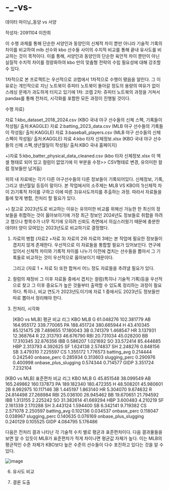 # -_-vs-

데이터 마이닝_동양 vs 서양

작성자: 2091104 이찬희 

이 수행 과제를 통해 단순한 서양인과 동양인의 신체적 차이 뿐만 아니라 기술적 기록의 차이를 비교하여 mlb 선수와 kbo 선수들 사이의 수치적 비교를 통해 끝내 유사도를 비교하는 것이 목적이다.
이를 통해, 서양인과 동양인의 단순한 육안적 차이 뿐만이 아닌 실질적 수치적 차이를 정량화하여 kbo 만의 맞춤형 전략의 수립 필요성에 대해 강조할 수 있다.


1차적으로 본 프로젝트는 우선적으로 코랩에서 1차적으로 수행이 됐음을 알린다.
그 이유로는 개인적으로 지닌 노트북이 쥬피터 노트북이 돌아갈 정도의 용량의 여유가 없이 스레싱 문제가 과도하게 터지고 있기에 1차: 코렙 2차: 쥬피터 노트북의 과정을 거쳐서 pandas를 통해 전처리, 시각화를 포함한 모든 과정이 진행될 것이다. 

 수행 자료)

 자료 1:kbo_dataset_2018_2024.csv (KBO 국내 야구 선수들의 신체 스펙, 기록들이 작성됨/ 출처:KAGGLE)
 자료 2:batting_2023_data.csv     (MLB 야구 선수들의 기록들이 작성됨/ 출처:KAGGLE)
 자료 3:baseball_players.csv      (MLB 야구 선수들의 신체 스펙이 작성됨/ 출처:KAGGLE)
 자료 4:kbo 타자 신체정보.xlsx     (KBO 국내 야구 선수들의 신체 스펙,생년월일이 작성됨/ 출처:KBO 국내 홈페이지)  
 
+)자료 5:kbo_batter_physical_data_cleaned.csv  (kbo 타자 신체정보.xlsx 이 엑셀 형태로 되어 있고 컬럼이 없었기에 이 부분을 수정>> CSV형태로 변경, 유의미한 컬럼 정보들만 남겨둠)

 위의 내 자료에는 각기 다른 야구선수들의 다른 정보들이 기록되어있다.  신체정보, 기록, 그리고 생년월일 등등이 말이다.
 본 작업에서의 소주제는 MLB VS KBO의 1)신체적 차이 2)기록적 차이를 구하고 이에 따른 3)유사도까지를 추출하는 과정.
 따라서 자료들을 틀에 맞게 병합, 전처리 할 필요가 있다.

 +) 참고로 2023년도로 비교하는 이유는 유의미한 비교를 위해선 가능한 한 최신의 정보들을 취합하는 것이 옳아보이기에 가장 최근 정보인 2024년도 정보들로 취합을 하려고 했으나 항목수가 너무 적기에 오히려 신뢰도 측면에서 의심스러웠기 때문에
    충분한 데이터 양이 모여있는 2023년도로 비교하기로 결정했다.


 1. 자료의 병합 (자료2 +자료 3)
    자료의 2와 자료의 3에는 본 작업에 필요한 정보들이 겹치지 않게 존재한다. 우선적으로 이 자료들을 통합할 필요가 있어보인다.
    연구에 있어서 신체적 차이와 기록적 차이를 나누기 이전에 겹치는 선수들을 뽑아서 그 기록들로 비교하는 것이 우선적으로 옳아보이기 때문이다.

    그리고 (자료 1 + 자료 5) 또한 합쳐서 어느 정도 자료들을 추려낼 필요가 있다.

2. 컬럼의 재정비
    그 이후 자료들 중에서 겹치는 컬럼(특히나 기술적 기록)등을 우선적으로 찾고 그 이후 중요도가 높은 것들부터 출력할 수 있도록 정리하는 과정이 필요하다.
    특히나, 비교 연도가 2023년도이기에 자료 1 중에서도 2023년도 정보들만 따로 뽑아서 정리해야 한다.

4. 전처리, 시각화

   [KBO vs MLB] 평균 비교
리그	KBO	MLB
G	61.048276	102.381779
AB	164.955172	339.770065
PA	188.451724	380.665944
H	43.410345	85.121475
2B	7.489655	17.180043
3B	0.741379	1.468547
HR	3.137931	12.368764
R	22.313793	46.676790
RBI	20.731034	45.028200
BB	17.310345	32.876356
IBB	0.586207	1.021692
SO	33.572414	85.444685
HBP	2.313793	4.392625
SF	1.624138	2.574837
SH	2.248276	0.848156
SB	3.479310	7.225597
CS	1.355172	1.776573
batting_avg	0.214444	0.242540
onbase_perc	0.285934	0.313603
slugging_perc	0.290976	0.400998
onbase_plus_slugging	0.574344	0.714577
GIDP	3.351724	7.232104


 [KBO vs MLB] 표준편차 비교
리그	KBO	MLB
G	45.851548	38.099549
AB	165.249862	160.137873
PA	189.182340	180.472355
H	48.508201	45.980601
2B	8.992975	10.117146
3B	1.445197	1.863140
HR	5.304070	9.674632
R	24.814498	27.268984
RBI	25.036100	26.945462
BB	19.670651	21.794592
IBB	1.313155	2.225242
SO	31.382614	41.669294
HBP	3.600483	4.210219
SF	2.161339	2.170288
SH	3.443124	1.594400
SB	6.342141	9.719382
CS	2.571078	2.250597
batting_avg	0.102136	0.034537
onbase_perc	0.118047	0.038967
slugging_perc	0.140635	0.076169
onbase_plus_slugging	0.240129	0.105525
GIDP	4.084795	5.176486

다음은 전처리 결과 나타난 각 기술적 수치 별로 평균과 표준편차이다. 다음 결과물들을 보면 알 수 있듯이 MLB가 표준편차가 적게 차이나면 평균값 자체가 높다. 이는 MLB의 평균적인 수준 자체가 KBO보다 높은 수준의 선수들이 다수 포진하고 있다는 것을 알 수 있다.

![image](https://github.com/user-attachments/assets/198d804c-7be5-4e9f-a023-7447c7cfb227)

  

6. 유사도 비교

7. 결론 도출
